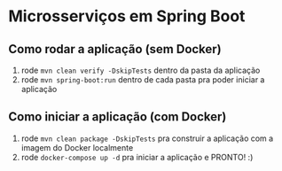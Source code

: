 # Microsserviços em Spring Boot


## Como rodar a aplicação (sem Docker)

1. rode `mvn clean verify -DskipTests` dentro da pasta da aplicação
2. rode `mvn spring-boot:run` dentro de cada pasta pra poder iniciar a aplicação

## Como iniciar a aplicação (com Docker)

1. rode `mvn clean package -DskipTests` pra construir a aplicação com a imagem do Docker localmente
2. rode `docker-compose up -d` pra iniciar a aplicação e PRONTO! :)


